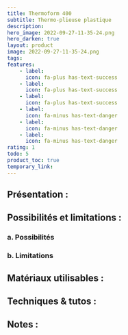 ```yaml
---
title: Thermoform 400
subtitle: Thermo-plieuse plastique
description: 
hero_image: 2022-09-27-11-35-24.png
hero_darken: true
layout: product
image: 2022-09-27-11-35-24.png
tags: 
features:
    - label: 
      icon: fa-plus has-text-success
    - label: 
      icon: fa-plus has-text-success
    - label: 
      icon: fa-plus has-text-success
    - label: 
      icon: fa-minus has-text-danger
    - label: 
      icon: fa-minus has-text-danger
    - label: 
      icon: fa-minus has-text-danger
rating: 1
todo: 5
product_toc: true
temporary_link: 
---
```

## Présentation :

## Possibilités et limitations :

### a. Possibilités

### b. Limitations

## Matériaux utilisables :

## Techniques & tutos :

## Notes :
